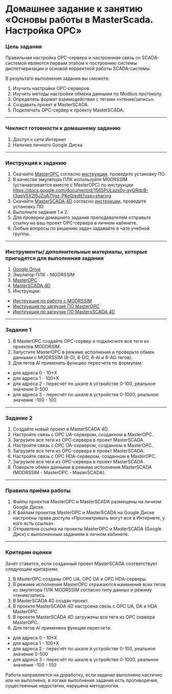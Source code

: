 # Домашнее задание к занятию «Основы работы в MasterScada. Настройка OPC»

### Цель задания

Правильная настройка OPC-сервера и настроенная связь со SCADA-системой являются первым этапом к построению системы диспетчеризации и основой корректной работы SCADA-системы.

В результате выполнения задания вы сможете:

1. Изучить настройки OPC-серверов.
2. Изучить методы настройки обмена данными по Modbus протоколу.
3. Определять формат взаимодействия с тегами «чтение/запись».
4. Создавать проект в MasterSCADA.
5. Подключать OPC-сервер к проекту MasterSCADA.

------

### Чеклист готовности к домашнему заданию

1. Доступ к сети Интернет
2. Наличие личного Google Диска

------

### Инструкция к заданию

1. Скачайте [MasterOPC](https://insat.ru/products/?category=1666) согласно [инструкции](https://docs.google.com/document/d/1GyRE9AtVmFUKmTHmrFAUws_D4Via7dIOoihddZAo-qM/edit?usp=sharing), проведите установку ПО.
2. В качестве эмулятора ПЛК используйте MODRSSIM (устанавливается вместе с MasterOPC) по инструкции https://docs.google.com/document/d/1565PULazs0y-ayGRdcB-t3gqV5X2I5JZoA7Ygz-PKe0/edit?usp=sharing
3. Скачайте [MasterSCADA 4D](https://masterscada.ru/download4) согласно [инструкции](https://docs.google.com/document/d/1lB2ACRR5TrPz_S0To14f7vAOfKgDi3dimUQFa41Zai4/edit?usp=sharing), проведите установку ПО.
5. Выполните задания 1 и 2.
6. Для проверки домашнего задания преподавателем отправьте ссылку на ваш проект OPC-сервера в личном кабинете.
7. Любые вопросы по решению задач задавайте в чате учебной группы.

------

### Инструменты/ дополнительные материалы, которые пригодятся для выполнения задания

1. [Google Drive](https://www.google.com/intl/ru/drive/)
2. Эмулятор ПЛК - MODRSSIM
3. [MasterOPC](https://insat.ru/products/?category=1666)
4. [MasterSCADA 4D](https://masterscada.ru/download4)
5. Инструкции:
- [Инструкция по работе с MODRSSIM](https://docs.google.com/document/d/1HTCAFomcuY7w08E1h3WBmnaBjyDqyAqewVvPGOtdmVc/edit?usp=sharing)
- [Инструкция по загрузке ПО MasterOPC](https://docs.google.com/document/d/1GyRE9AtVmFUKmTHmrFAUws_D4Via7dIOoihddZAo-qM/edit?usp=sharing)
- [Инструкция по загрузке ПО MastersSCADA 4D](https://docs.google.com/document/d/1lB2ACRR5TrPz_S0To14f7vAOfKgDi3dimUQFa41Zai4/edit?usp=sharing)

------

### Задание 1

1. В MasterOPC создайте OPC-сервер и подключите все теги из проектов MODDRSIM.
2. Запустите MasterOPC в режиме исполнения и проверьте обмен данными с MODRSSIM (8-DI, 8-DO, 8-AI и 8-AO тегов).
3. Для тегов AI  применить функцию пересчета по формулам:
- для адреса 0 - 10*X
- для адреса 1 - 100*X
- для адреса 2 - пересчёт по шкале в устройстве 0-100, реальное значение 0-500
- для адреса 3 - пересчёт по шкале в устройстве 0-1000, реальное значение -100 - 100


------

### Задание 2

1. Создайте новый проект в MasterSCADA 4D.
1. Настройте связь с OPC UA-сервером, созданном в MasterOPC.
1. Загрузите все теги из OPC-сервера в проект MasterSCADA.
1. Настройте связь с OPC DA-сервером, созданном в MasterOPC.
1. Загрузите все теги из OPC-сервера в проект MasterSCADA.
1. Настройте связь с OPC HDA-сервером, созданном в MasterOPC.
1. Загрузите все теги из OPC-сервера в проект MasterSCADA.
1. Поверьте обмен данными в режиме исполнения MasterSCADA (MODRSSIM - MasterOPC - MasterSCADA).


------

### Правила приёма работы

1. Файлы проектов MasterOPC и MasterSCADA размещены на личном Google Диске.
2. К файлам проектов MasterOPC и MasterSCADA на Google Диске настроены права доступа «Просматривать могут все в Интернете, у кого есть ссылка».
3. Отправлена ссылка на проекты MasterOPC и MasterSCADA (Google Диск) с выполненным заданием в личном кабинете.

------

### Критерии оценки

Зачёт ставится, если созданный проект MasterSCADA соответствует следующим критериям:

1. В MasterOPC созданы OPC UA, OPC DA и OPC HDA-серверы.
1. В режиме исполнения MasterOPC отражаются изменения всех тегов из эмулятора ПЛК MODRSSIM согласно типу данных и режиму чтение/запись.
1. В MasterSCADA 4D создан проект.
1. В проекте MasterSCADA 4D настроена связь с OPC UA, DA и HDA MasterOPC.
1. В проекте MasterSCADA 4D загружены все теги из OPC сервера MasterOPC.
1. Для тегов AI применена функция пересчета:
- для адреса 0 - 10*X
- для адреса 1 - 100*X
- для адреса 2 - пересчёт по шкале в устройстве 0-100, реальное значение 0-500
- для адреса 3 - пересчёт по шкале в устройстве 0-1000, реальное значение -100 - 100

Работа направляется на доработку, если задание выполнено частично или не выполнено, в логике выполнения задания есть противоречия, существенные недостатки, нарушена методология.

